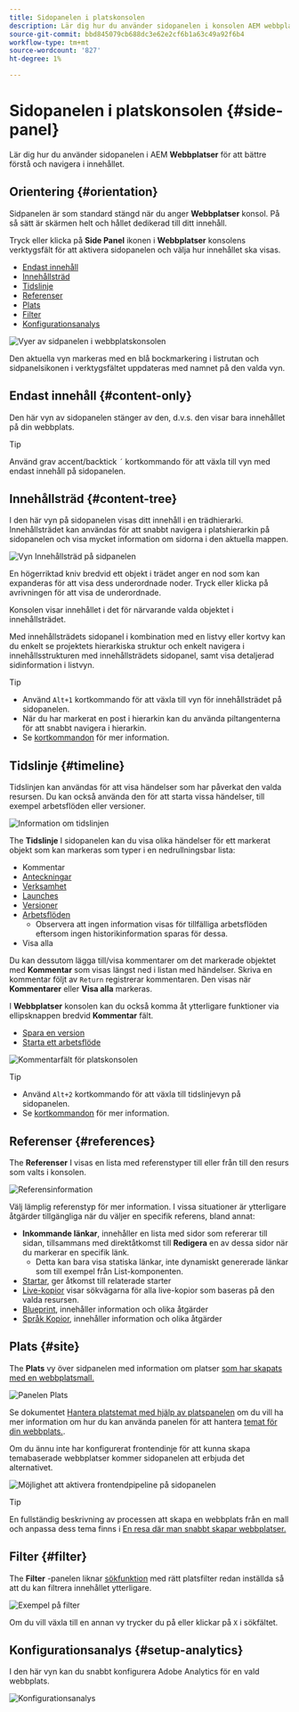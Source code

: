 ```yaml
---
title: Sidopanelen i platskonsolen
description: Lär dig hur du använder sidopanelen i konsolen AEM webbplatser för att bättre förstå och navigera i ditt innehåll.
source-git-commit: bbd845079cb688dc3e62e2cf6b1a63c49a92f6b4
workflow-type: tm+mt
source-wordcount: '827'
ht-degree: 1%

---
```



# Sidopanelen i platskonsolen {#side-panel}

Lär dig hur du använder sidopanelen i AEM **Webbplatser** för att bättre förstå och navigera i innehållet.

## Orientering {#orientation}

Sidpanelen är som standard stängd när du anger **Webbplatser** konsol. På så sätt är skärmen helt och hållet dedikerad till ditt innehåll.

Tryck eller klicka på **Side Panel** ikonen i **Webbplatser** konsolens verktygsfält för att aktivera sidopanelen och välja hur innehållet ska visas.

* [Endast innehåll](#content-only)
* [Innehållsträd](#content-tree)
* [Tidslinje](#timeline)
* [Referenser](#references)
* [Plats](#site)
* [Filter](#filter)
* [Konfigurationsanalys](#setup-analytics)

![Vyer av sidpanelen i webbplatskonsolen](assets/sites-console-side-panel-views.png)

Den aktuella vyn markeras med en blå bockmarkering i listrutan och sidpanelsikonen i verktygsfältet uppdateras med namnet på den valda vyn.

## Endast innehåll {#content-only}

Den här vyn av sidopanelen stänger av den, d.v.s. den visar bara innehållet på din webbplats.

>[!TIP]
>
>Använd grav accent/backtick `´` kortkommando för att växla till vyn med endast innehåll på sidopanelen.

## Innehållsträd {#content-tree}

I den här vyn på sidopanelen visas ditt innehåll i en trädhierarki. Innehållsträdet kan användas för att snabbt navigera i platshierarkin på sidopanelen och visa mycket information om sidorna i den aktuella mappen.

![Vyn Innehållsträd på sidpanelen](assets/console-side-panel-content-tree.png)

En högerriktad kniv bredvid ett objekt i trädet anger en nod som kan expanderas för att visa dess underordnade noder. Tryck eller klicka på avrivningen för att visa de underordnade.

Konsolen visar innehållet i det för närvarande valda objektet i innehållsträdet.

Med innehållsträdets sidopanel i kombination med en listvy eller kortvy kan du enkelt se projektets hierarkiska struktur och enkelt navigera i innehållsstrukturen med innehållsträdets sidopanel, samt visa detaljerad sidinformation i listvyn.

>[!TIP]
>
>* Använd `Alt+1` kortkommando för att växla till vyn för innehållsträdet på sidopanelen.
>* När du har markerat en post i hierarkin kan du använda piltangenterna för att snabbt navigera i hierarkin.
>* Se [kortkommandon](/help/sites-cloud/authoring/sites-console/keyboard-shortcuts.md) för mer information.

## Tidslinje {#timeline}

Tidslinjen kan användas för att visa händelser som har påverkat den valda resursen. Du kan också använda den för att starta vissa händelser, till exempel arbetsflöden eller versioner.

![Information om tidslinjen](/help/sites-cloud/authoring/assets/timeline-detail.png)

The **Tidslinje** I sidopanelen kan du visa olika händelser för ett markerat objekt som kan markeras som typer i en nedrullningsbar lista:

* Kommentar
* [Anteckningar](/help/sites-cloud/authoring/page-editor/annotations.md)
* [Verksamhet](/help/sites-cloud/authoring/personalization/activities.md)
* [Launches](/help/sites-cloud/authoring/launches/overview.md)
* [Versioner](/help/sites-cloud/authoring/sites-console/page-versions.md)
* [Arbetsflöden](/help/sites-cloud/authoring/workflows/overview.md)
   * Observera att ingen information visas för tillfälliga arbetsflöden eftersom ingen historikinformation sparas för dessa.<!--With the exception of [transient workflows](/help/sites-developing/workflows.md#transient-workflows) as no history information is saved for these-->
* Visa alla

Du kan dessutom lägga till/visa kommentarer om det markerade objektet med **Kommentar** som visas längst ned i listan med händelser. Skriva en kommentar följt av `Return` registrerar kommentaren. Den visas när **Kommentarer** eller **Visa alla** markeras.

I **Webbplatser** konsolen kan du också komma åt ytterligare funktioner via ellipsknappen bredvid **Kommentar** fält.

* [Spara en version](/help/sites-cloud/authoring/sites-console/page-versions.md)
* [Starta ett arbetsflöde](/help/sites-cloud/authoring/workflows/applying.md)

![Kommentarfält för platskonsolen](assets/sites-console-comment-ellipsis.png)

>[!TIP]
>
>* Använd `Alt+2` kortkommando för att växla till tidslinjevyn på sidopanelen.
>* Se [kortkommandon](/help/sites-cloud/authoring/sites-console/keyboard-shortcuts.md) för mer information.

## Referenser {#references}

The **Referenser** I visas en lista med referenstyper till eller från till den resurs som valts i konsolen.

![Referensinformation](assets/console-side-panel-references-detail.png)

Välj lämplig referenstyp för mer information. I vissa situationer är ytterligare åtgärder tillgängliga när du väljer en specifik referens, bland annat:

* **Inkommande länkar**, innehåller en lista med sidor som refererar till sidan, tillsammans med direktåtkomst till **Redigera** en av dessa sidor när du markerar en specifik länk.
   * Detta kan bara visa statiska länkar, inte dynamiskt genererade länkar som till exempel från List-komponenten.
* [Startar](/help/sites-cloud/authoring/launches/overview.md), ger åtkomst till relaterade starter
* [Live-kopior](/help/sites-cloud/administering/msm/overview.md) visar sökvägarna för alla live-kopior som baseras på den valda resursen.
* [Blueprint](/help/sites-cloud/administering/msm/best-practices.md), innehåller information och olika åtgärder
* [Språk Kopior](/help/sites-cloud/administering/translation/managing-projects.md#creating-translation-projects-using-the-references-panel), innehåller information och olika åtgärder

## Plats {#site}

The **Plats** vy över sidpanelen med information om platser [som har skapats med en webbplatsmall.](/help/sites-cloud/administering/site-creation/create-site.md)

![Panelen Plats](assets/console-side-panel-site-paenl.png)

Se dokumentet [Hantera platstemat med hjälp av platspanelen](/help/sites-cloud/administering/site-creation/site-rail.md) om du vill ha mer information om hur du kan använda panelen för att hantera [temat för din webbplats.](/help/sites-cloud/administering/site-creation/site-themes.md).

Om du ännu inte har konfigurerat frontendinje för att kunna skapa temabaserade webbplatser kommer sidopanelen att erbjuda det alternativet.

![Möjlighet att aktivera frontendpipeline på sidopanelen](assets/sites-console-side-panel-site.png)

>[!TIP]
>
>En fullständig beskrivning av processen att skapa en webbplats från en mall och anpassa dess tema finns i [En resa där man snabbt skapar webbplatser.](/help/journey-sites/quick-site/overview.md)

## Filter {#filter}

The **Filter** -panelen liknar [sökfunktion](/help/sites-cloud/authoring/search.md) med rätt platsfilter redan inställda så att du kan filtrera innehållet ytterligare.

![Exempel på filter](assets/console-side-panel-filter.png)

Om du vill växla till en annan vy trycker du på eller klickar på `X` i sökfältet.

## Konfigurationsanalys {#setup-analytics}

I den här vyn kan du snabbt konfigurera Adobe Analytics för en vald webbplats.

![Konfigurationsanalys](assets/sites-console-side-panel-setup-analytics.png)
